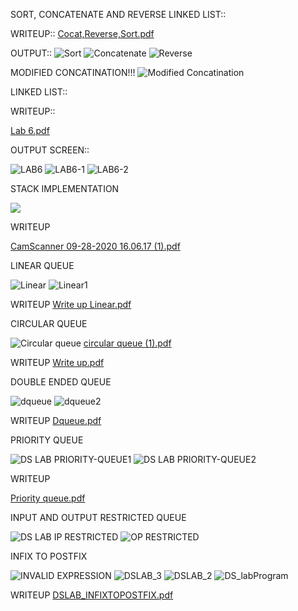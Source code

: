 SORT, CONCATENATE AND REVERSE LINKED LIST::

WRITEUP::
[Cocat,Reverse,Sort.pdf](https://github.com/sakshi1bm19cs140/CS140_DS_LAB/files/5651823/Cocat.Reverse.Sort.pdf)



OUTPUT::
![Sort](https://user-images.githubusercontent.com/71483959/101335742-9c68c700-389f-11eb-88d9-337dd340ef42.png)
![Concatenate](https://user-images.githubusercontent.com/71483959/101335756-9f63b780-389f-11eb-86d3-6a6a4fc5f20c.png)
![Reverse](https://user-images.githubusercontent.com/71483959/101335771-a2f73e80-389f-11eb-8718-3e7e7ca2bafd.png)


MODIFIED CONCATINATION!!!
![Modified Concatination](https://user-images.githubusercontent.com/71483959/101338486-09ca2700-38a3-11eb-92ed-6f486d9eb526.png)




LINKED LIST::



WRITEUP::




[Lab 6.pdf](https://github.com/sakshi1bm19cs140/CS140_DS_LAB/files/5582258/Lab.6.pdf)



OUTPUT SCREEN::



![LAB6](https://user-images.githubusercontent.com/71483959/99951800-acaf7b00-2da4-11eb-891c-8bfb359c70cf.png)
![LAB6-1](https://user-images.githubusercontent.com/71483959/99951814-b0430200-2da4-11eb-8074-2f3ec144bfd8.png)
![LAB6-2](https://user-images.githubusercontent.com/71483959/99951831-b638e300-2da4-11eb-9374-c993343a8633.png)




STACK IMPLEMENTATION

<img src="https://user-images.githubusercontent.com/71483959/94422231-67a40980-01a4-11eb-88cf-24bc552fe63d.png">


WRITEUP


[CamScanner 09-28-2020 16.06.17 (1).pdf](https://github.com/sakshi1bm19cs140/CS140_DS_LAB/files/5291634/CamScanner.09-28-2020.16.06.17.1.pdf)


LINEAR QUEUE


![Linear](https://user-images.githubusercontent.com/71483959/96427638-6ce0fb00-121c-11eb-9fd5-b805515c60b6.png)
![Linear1](https://user-images.githubusercontent.com/71483959/96427757-8eda7d80-121c-11eb-8ccb-f70b6043da57.png)


WRITEUP
[Write up Linear.pdf](https://github.com/sakshi1bm19cs140/CS140_DS_LAB/files/5400731/Write.up.Linear.pdf)



CIRCULAR QUEUE

![Circular queue](https://user-images.githubusercontent.com/71483959/96421543-854d1780-1214-11eb-8788-dde945fc63dd.png)
[circular queue (1).pdf](https://github.com/sakshi1bm19cs140/CS140_DS_LAB/files/5400598/circular.queue.1.pdf)


WRITEUP
[Write up.pdf](https://github.com/sakshi1bm19cs140/CS140_DS_LAB/files/5400626/Write.up.pdf)



DOUBLE ENDED QUEUE


![dqueue](https://user-images.githubusercontent.com/71483959/96427013-a9602700-121b-11eb-91b1-28d5741c0bbf.png)
![dqueue2](https://user-images.githubusercontent.com/71483959/96427034-ae24db00-121b-11eb-9052-c6f09f3baa37.png)



WRITEUP
[Dqueue.pdf](https://github.com/sakshi1bm19cs140/CS140_DS_LAB/files/5400670/Dqueue.pdf)



PRIORITY QUEUE

![DS LAB PRIORITY-QUEUE1](https://user-images.githubusercontent.com/71483959/97849458-99b30900-1d18-11eb-8879-c534979d87cd.png)
![DS LAB PRIORITY-QUEUE2](https://user-images.githubusercontent.com/71483959/97849482-9cadf980-1d18-11eb-9e48-dbec05cff759.png)



WRITEUP


[Priority queue.pdf](https://github.com/sakshi1bm19cs140/CS140_DS_LAB/files/5473863/Priority.queue.pdf)


INPUT AND OUTPUT RESTRICTED QUEUE


![DS LAB IP RESTRICTED](https://user-images.githubusercontent.com/71483959/97855060-42189b80-1d20-11eb-869e-cdcc7f2891ad.png)
![OP RESTRICTED](https://user-images.githubusercontent.com/71483959/97855073-46dd4f80-1d20-11eb-98ac-03ad7469b6f2.png)



INFIX TO POSTFIX


![INVALID EXPRESSION](https://user-images.githubusercontent.com/71483959/95070512-d8f43700-0725-11eb-8ed3-9e67f26dfb5b.png)
![DSLAB_3](https://user-images.githubusercontent.com/71483959/95062905-3767e800-071b-11eb-8f97-2425ab55be93.png)
![DSLAB_2](https://user-images.githubusercontent.com/71483959/95064181-fcff4a80-071c-11eb-8e93-cb301ea7f32b.png)
![DS_labProgram](https://user-images.githubusercontent.com/71483959/95064216-08527600-071d-11eb-8039-68d5f52ecb65.png)


WRITEUP
[DSLAB_INFIXTOPOSTFIX.pdf](https://github.com/sakshi1bm19cs140/CS140_DS_LAB/files/5326454/DSLAB_INFIXTOPOSTFIX.pdf)


